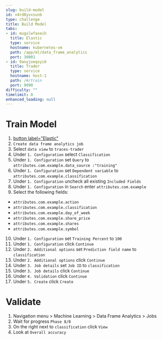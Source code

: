 ```yaml
---
slug: build-model
id: v4rd8yvxsunb
type: challenge
title: Build Model
tabs:
- id: mugxlwfaxeih
  title: Elastic
  type: service
  hostname: kubernetes-vm
  path: /app/ml/data_frame_analytics
  port: 30001
- id: 9anyjoeqxyi6
  title: Trader
  type: service
  hostname: host-1
  path: /#/train
  port: 9090
difficulty: ""
timelimit: 0
enhanced_loading: null
---
```


# Train Model

1. [button label="Elastic"](tab-0)
2. `Create data frame analytics job`
3. Select `data view` to `traces-trader`
4. Under `1. Configuration` select `Classification`
5. Under `1. Configuration` set `Query` to `attributes.com.example.data_source :"training"`
6. Under `1. Configuration` set `Dependent variable` to `attributes.com.example.classification`
7. Under `1. Configuration` uncheck all existing `Included Fields`
8. Under `1. Configuration` in `Search` enter `attributes.com.example`
9. Select the following fields:
* `attributes.com.example.action`
* `attributes.com.example.classification`
* `attributes.com.example.day_of_week`
* `attributes.com.example.share_price`
* `attributes.com.example.shares`
* `attributes.com.example.symbol`
10. Under `1. Configuration` set `Training Percent` to `100`
11. Under `1. Configuration` click `Continue`
12. Under `2. Additional options` set `Prediction field name` to `classification`
13. Under `2. Additional options` click `Continue`
14. Under `3. Job details` set `Job ID` to `classification`
15. Under `3. Job details` click `Continue`
16. Under `4. Validation` click `Continue`
17. Under `5. Create` click `Create`

# Validate

1. Navigation menu > Machine Learning > Data Frame Analytics > Jobs
2. Wait for progress `Phase 8/8`
2. On the right next to `classification` click `View`
3. Look at `Overall accuracy`

